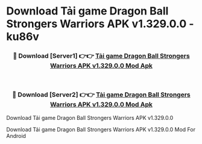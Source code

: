 # Download Tải game Dragon Ball Strongers Warriors APK v1.329.0.0 - ku86v


<div align="center">
<h3>🔴 Download [Server1] 👉👉 <a href="https://apk-comot.site?title=Tải_game_Dragon_Ball_Strongers_Warriors_APK_v1.329.0.0">Tải game Dragon Ball Strongers Warriors APK v1.329.0.0 Mod Apk</a></h3><br>
<h3>🔴 Download [Server2] 👉👉 <a href="https://apk-comot.site?title=Tải_game_Dragon_Ball_Strongers_Warriors_APK_v1.329.0.0">Tải game Dragon Ball Strongers Warriors APK v1.329.0.0 Mod Apk</a></h3>
</div>



Download Tải game Dragon Ball Strongers Warriors APK v1.329.0.0 

Download Tải game Dragon Ball Strongers Warriors APK v1.329.0.0 Mod For Android